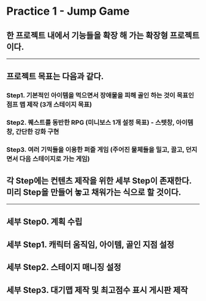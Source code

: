 # Practice 1 - Jump Game

## 한 프로젝트 내에서 기능들을 확장 해 가는 확장형 프로젝트이다.

<hr>

## 프로젝트 목표는 다음과 같다.

### Step1. 기본적인 아이템을 먹으면서 장애물을 피해 골인 하는 것이 목표인 점프 맵 제작 (3개 스테이지 목표)

### Step2. 퀘스트를 동반한 RPG (미니보스 1개 설정 목표) - 스텟창, 아이템 창, 간단한 강화 구현

### Step3. 여러 기믹들을 이용한 퍼즐 게임 (주어진 물체들을 밀고, 끌고, 던지면서 다음 스테이지로 가는 게임)

## 각 Step에는 컨텐츠 제작을 위한 세부 Step이 존재한다. 미리 Step을 만들어 놓고 채워가는 식으로 할 것이다.

<hr>

## 세부 Step0. 계획 수립




## 세부 Step1. 캐릭터 움직임, 아이템, 골인 지점 설정




## 세부 Step2. 스테이지 매니징 설정



## 세부 Step3. 대기맵 제작 및 최고점수 표시 게시판 제작






